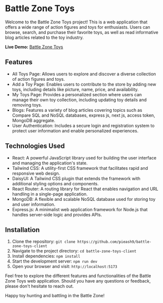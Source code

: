 # Battle Zone Toys

Welcome to the Battle Zone Toys project! This is a web application that offers a wide range of action figures and toys for enthusiasts. Users can browse, search, and purchase their favorite toys, as well as read informative blog articles related to the toy industry.

**Live Demo:** [Battle Zone Toys](https://battle-zone-toys.web.app/)

## Features

- All Toys Page: Allows users to explore and discover a diverse collection of action figures and toys.
- Add a Toy Page: Enables users to contribute to the store by adding new toys, including details like picture, name, price, and availability.
- My Toys Page: Provides a personalized section where users can manage their own toy collection, including updating toy details and removing toys.
- Blogs: Features a variety of blog articles covering topics such as Compare SQL and NoSQL databases, express js, next js, access token, MongoDB aggregate.
- User Authentication: Includes a secure login and registration system to protect user information and enable personalized experiences.

## Technologies Used

- React: A powerful JavaScript library used for building the user interface and managing the application's state.
- Tailwind CSS: A utility-first CSS framework that facilitates rapid and responsive web design.
- DaisyUI: A Tailwind CSS plugin that extends the framework with additional styling options and components.
- React Router: A routing library for React that enables navigation and URL handling in a single-page application.
- MongoDB: A flexible and scalable NoSQL database used for storing toy and user information.
- Express.js: A minimalist web application framework for Node.js that handles server-side logic and provides APIs.

## Installation

1. Clone the repository: `git clone https://github.com/pieash9/battle-zone-toys-client`
2. Navigate to the project directory: `cd battle-zone-toys-client`
3. Install dependencies: `npm install`
4. Start the development server: `npm run dev`
5. Open your browser and visit: `http://localhost:5173`

Feel free to explore the different features and functionalities of the Battle Zone Toys web application. Should you have any questions or feedback, please don't hesitate to reach out.

Happy toy hunting and battling in the Battle Zone!
